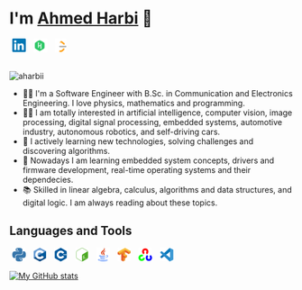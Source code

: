 # I'm [Ahmed Harbi](http://www.linkedin.com/in/aharbii) 👋

<div>
  <a href="http://www.linkedin.com/in/aharbii"><img src="assets/linkedin.svg" alt="Linkedin Ahmed Harbi" title="cguzman" height="24px" hspace="5px" /></a>
  <a href="http://hackerrank.com/aharbii"><img src="assets/hackerrank.svg" alt="HackerRank Ahmed Harbi" title="HackerRank" height="24px" hspace="5px" /></a>
  <a href="http://leetcode.com/aharbii/"><img src="assets/leetcode.png" alt="LeetCode Ahmed Harbi" title="LeetCode" height="24px" hspace="5px" /></a>
</div>

<br>

<p align="left"> <img src="https://komarev.com/ghpvc/?username=aharbii&label=Profile%20views&color=0e75b6&style=flat" alt="aharbii" /> </p>
<p align="left">
</p>

- 👨‍🎓 I'm a Software Engineer with B.Sc. in Communication and Electronics Engineering.
I love physics, mathematics and programming.
- 👨‍💻 I am totally interested in artificial intelligence, computer vision, image processing, digital signal processing, embedded systems, automotive industry, autonomous robotics, and self-driving cars.
- 🚀 I actively learning new technologies, solving challenges and discovering algorithms.
- 🌱 Nowadays I am learning embedded system concepts, drivers and firmware development, real-time operating systems and their dependecies.
- 📚 Skilled in linear algebra, calculus, algorithms and data structures, and digital logic. I am always reading about these topics.

## Languages and Tools

<a href="https://www.python.org"><img src="assets/python.svg" alt="Python" title="Python" height="24px" hspace="5px" /></a>
<a href="https://en.cppreference.com/w/"><img src="assets/C.svg" alt="C" title="C" height="24px" hspace="5px" /></a>
<a href="https://en.cppreference.com/w/"><img src="assets/cplusplus.svg" alt="C++" title="C++" height="24px" hspace="5px" /></a>
<a href="https://www.gnu.org/software/bash/"><img src="assets/gnubash.svg" alt="Bash" title="Bash" height="24px" hspace="5px" /></a>
<a href="https://www.java.com/en/"><img src="assets/java.svg" alt="Java" title="Java" height="24px" hspace="5px" /></a>
<a href="https://tensorflow.org"><img src="assets/tensorflow.svg" alt="Tensorflow" title="Tensorflow" height="24px" hspace="5px" /></a>
<a href="https://opencv.org"><img src="assets/opencv.svg" alt="OpenCV" title="OpenCV" height="24px" hspace="5px" /></a>
<a href="https://code.visualstudio.com"><img src="assets/vscode.svg" alt="Visual Studio Code" title="Visual Studio Code" height="24px" hspace="5px" /></a>

[![My GitHub stats](https://github-readme-stats.vercel.app/api?username=aharbii)](https://github.com/aharbii/)
